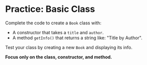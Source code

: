# Practice: Basic Class

Complete the code to create a `Book` class with:
- A constructor that takes a `title` and `author`.
- A method `getInfo()` that returns a string like: "Title by Author".

Test your class by creating a new `Book` and displaying its info.

**Focus only on the class, constructor, and method.**
